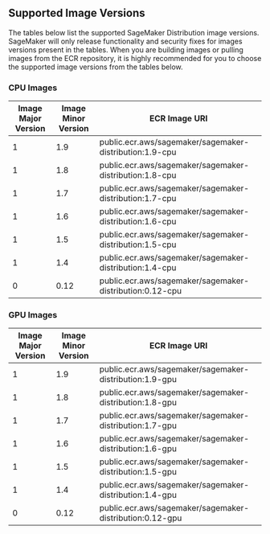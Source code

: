 ## Supported Image Versions

The tables below list the supported SageMaker Distribution image versions. SageMaker will only release functionality and security fixes for images versions present in the tables. When you are building images or pulling images from the ECR repository, it is highly recommended for you to choose the supported image versions from the tables below.

### CPU Images

| Image Major Version | Image Minor Version |     ECR Image URI     |
|---------------------|---------------------|-----------------------|
|1                    |1.9                  |public.ecr.aws/sagemaker/sagemaker-distribution:1.9-cpu    |
|1                    |1.8                  |public.ecr.aws/sagemaker/sagemaker-distribution:1.8-cpu    |
|1                    |1.7                  |public.ecr.aws/sagemaker/sagemaker-distribution:1.7-cpu    |
|1                    |1.6                  |public.ecr.aws/sagemaker/sagemaker-distribution:1.6-cpu    |
|1                    |1.5                  |public.ecr.aws/sagemaker/sagemaker-distribution:1.5-cpu    |
|1                    |1.4                  |public.ecr.aws/sagemaker/sagemaker-distribution:1.4-cpu    |
|0                    |0.12                 |public.ecr.aws/sagemaker/sagemaker-distribution:0.12-cpu    |

### GPU Images

| Image Major Version | Image Minor Version |     ECR Image URI     |
|---------------------|---------------------|-----------------------|
|1                    |1.9                  |public.ecr.aws/sagemaker/sagemaker-distribution:1.9-gpu    |
|1                    |1.8                  |public.ecr.aws/sagemaker/sagemaker-distribution:1.8-gpu    |
|1                    |1.7                  |public.ecr.aws/sagemaker/sagemaker-distribution:1.7-gpu    |
|1                    |1.6                  |public.ecr.aws/sagemaker/sagemaker-distribution:1.6-gpu    |
|1                    |1.5                  |public.ecr.aws/sagemaker/sagemaker-distribution:1.5-gpu    |
|1                    |1.4                  |public.ecr.aws/sagemaker/sagemaker-distribution:1.4-gpu    |
|0                    |0.12                 |public.ecr.aws/sagemaker/sagemaker-distribution:0.12-gpu    |
